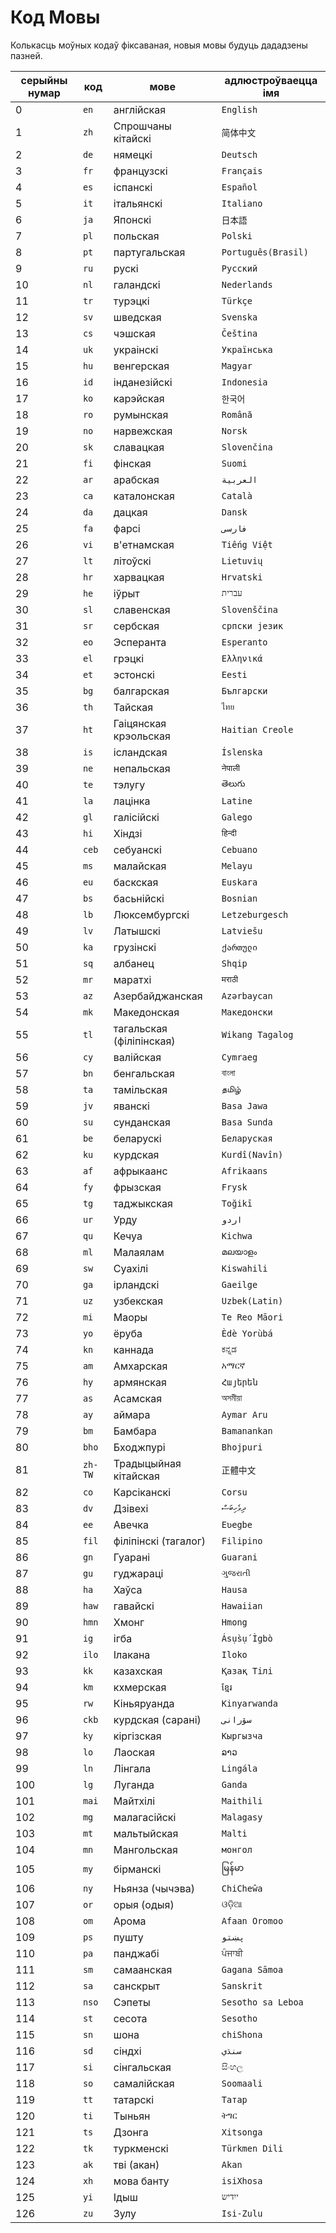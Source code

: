 # Код Мовы

Колькасць моўных кодаў фіксаваная, новыя мовы будуць дададзены пазней.

| серыйны нумар | код | мове | адлюстроўваецца імя |
| - | - | - | - |
| 0 | `en` | англійская | `English` |
| 1 | `zh` | Спрошчаны кітайскі | `简体中文` |
| 2 | `de` | нямецкі | `Deutsch` |
| 3 | `fr` | французскі | `Français` |
| 4 | `es` | іспанскі | `Español` |
| 5 | `it` | італьянскі | `Italiano` |
| 6 | `ja` | Японскі | `日本語` |
| 7 | `pl` | польская | `Polski` |
| 8 | `pt` | партугальская | `Português(Brasil)` |
| 9 | `ru` | рускі | `Русский` |
| 10 | `nl` | галандскі | `Nederlands` |
| 11 | `tr` | турэцкі | `Türkçe` |
| 12 | `sv` | шведская | `Svenska` |
| 13 | `cs` | чэшская | `Čeština` |
| 14 | `uk` | украінскі | `Українська` |
| 15 | `hu` | венгерская | `Magyar` |
| 16 | `id` | інданезійскі | `Indonesia` |
| 17 | `ko` | карэйская | `한국어` |
| 18 | `ro` | румынская | `Română` |
| 19 | `no` | нарвежская | `Norsk` |
| 20 | `sk` | славацкая | `Slovenčina` |
| 21 | `fi` | фінская | `Suomi` |
| 22 | `ar` | арабская | `العربية` |
| 23 | `ca` | каталонская | `Català` |
| 24 | `da` | дацкая | `Dansk` |
| 25 | `fa` | фарсі | `فارسی` |
| 26 | `vi` | в'етнамская | `Tiếng Việt` |
| 27 | `lt` | літоўскі | `Lietuvių` |
| 28 | `hr` | харвацкая | `Hrvatski` |
| 29 | `he` | іўрыт | `עברית` |
| 30 | `sl` | славенская | `Slovenščina` |
| 31 | `sr` | сербская | `српски језик` |
| 32 | `eo` | Эсперанта | `Esperanto` |
| 33 | `el` | грэцкі | `Ελληνικά` |
| 34 | `et` | эстонскі | `Eesti` |
| 35 | `bg` | балгарская | `Български` |
| 36 | `th` | Тайская | `ไทย` |
| 37 | `ht` | Гаіцянская крэольская | `Haitian Creole` |
| 38 | `is` | ісландская | `Íslenska` |
| 39 | `ne` | непальская | `नेपाली` |
| 40 | `te` | тэлугу | `తెలుగు` |
| 41 | `la` | лацінка | `Latine` |
| 42 | `gl` | галісійскі | `Galego` |
| 43 | `hi` | Хіндзі | `हिन्दी` |
| 44 | `ceb` | себуанскі | `Cebuano` |
| 45 | `ms` | малайская | `Melayu` |
| 46 | `eu` | баскская | `Euskara` |
| 47 | `bs` | басьнійскі | `Bosnian` |
| 48 | `lb` | Люксембургскі | `Letzeburgesch` |
| 49 | `lv` | Латышскі | `Latviešu` |
| 50 | `ka` | грузінскі | `ქართული` |
| 51 | `sq` | албанец | `Shqip` |
| 52 | `mr` | маратхі | `मराठी` |
| 53 | `az` | Азербайджанская | `Azərbaycan` |
| 54 | `mk` | Македонская | `Македонски` |
| 55 | `tl` | тагальская (філіпінская) | `Wikang Tagalog` |
| 56 | `cy` | валійская | `Cymraeg` |
| 57 | `bn` | бенгальская | `বাংলা` |
| 58 | `ta` | тамільская | `தமிழ்` |
| 59 | `jv` | яванскі | `Basa Jawa` |
| 60 | `su` | сунданская | `Basa Sunda` |
| 61 | `be` | беларускі | `Беларуская` |
| 62 | `ku` | курдская | `Kurdî(Navîn)` |
| 63 | `af` | афрыкаанс | `Afrikaans` |
| 64 | `fy` | фрызская | `Frysk` |
| 65 | `tg` | таджыкская | `Toğikī` |
| 66 | `ur` | Урду | `اردو` |
| 67 | `qu` | Кечуа | `Kichwa` |
| 68 | `ml` | Малаялам | `മലയാളം` |
| 69 | `sw` | Суахілі | `Kiswahili` |
| 70 | `ga` | ірландскі | `Gaeilge` |
| 71 | `uz` | узбекская | `Uzbek(Latin)` |
| 72 | `mi` | Маоры | `Te Reo Māori` |
| 73 | `yo` | ёруба | `Èdè Yorùbá` |
| 74 | `kn` | каннада | `ಕನ್ನಡ` |
| 75 | `am` | Амхарская | `አማርኛ` |
| 76 | `hy` | армянская | `Հայերեն` |
| 77 | `as` | Асамская | `অসমীয়া` |
| 78 | `ay` | аймара | `Aymar Aru` |
| 79 | `bm` | Бамбара | `Bamanankan` |
| 80 | `bho` | Бходжпурі | `Bhojpuri` |
| 81 | `zh-TW` | Традыцыйная кітайская | `正體中文` |
| 82 | `co` | Карсіканскі | `Corsu` |
| 83 | `dv` | Дзівехі | `ދިވެހިބަސް` |
| 84 | `ee` | Авечка | `Eʋegbe` |
| 85 | `fil` | філіпінскі (тагалог) | `Filipino` |
| 86 | `gn` | Гуарані | `Guarani` |
| 87 | `gu` | гуджараці | `ગુજરાતી` |
| 88 | `ha` | Хаўса | `Hausa` |
| 89 | `haw` | гавайскі | `Hawaiian` |
| 90 | `hmn` | Хмонг | `Hmong` |
| 91 | `ig` | ігба | `Ásụ̀sụ́ Ìgbò` |
| 92 | `ilo` | Ілакана | `Iloko` |
| 93 | `kk` | казахская | `Қазақ Тілі` |
| 94 | `km` | кхмерская | `ខ្មែរ` |
| 95 | `rw` | Кіньяруанда | `Kinyarwanda` |
| 96 | `ckb` | курдская (сарані) | `سۆرانی` |
| 97 | `ky` | кіргізская | `Кыргызча` |
| 98 | `lo` | Лаоская | `ລາວ` |
| 99 | `ln` | Лінгала | `Lingála` |
| 100 | `lg` | Луганда | `Ganda` |
| 101 | `mai` | Майтхілі | `Maithili` |
| 102 | `mg` | малагасійскі | `Malagasy` |
| 103 | `mt` | мальтыйская | `Malti` |
| 104 | `mn` | Мангольская | `монгол` |
| 105 | `my` | бірманскі | `မြန်မာ` |
| 106 | `ny` | Ньянза (чычэва) | `ChiCheŵa` |
| 107 | `or` | орыя (одыя) | `ଓଡ଼ିଆ` |
| 108 | `om` | Арома | `Afaan Oromoo` |
| 109 | `ps` | пушту | `پښتو` |
| 110 | `pa` | панджабі | `ਪੰਜਾਬੀ` |
| 111 | `sm` | самаанская | `Gagana Sāmoa` |
| 112 | `sa` | санскрыт | `Sanskrit` |
| 113 | `nso` | Сэпеты | `Sesotho sa Leboa` |
| 114 | `st` | сесота | `Sesotho` |
| 115 | `sn` | шона | `chiShona` |
| 116 | `sd` | сіндхі | `سنڌي` |
| 117 | `si` | сінгальская | `සිංහල` |
| 118 | `so` | самалійская | `Soomaali` |
| 119 | `tt` | татарскі | `Татар` |
| 120 | `ti` | Тыньян | `ትግር` |
| 121 | `ts` | Дзонга | `Xitsonga` |
| 122 | `tk` | туркменскі | `Türkmen Dili` |
| 123 | `ak` | тві (акан) | `Akan` |
| 124 | `xh` | мова банту | `isiXhosa` |
| 125 | `yi` | Ідыш | `ייִדיש` |
| 126 | `zu` | Зулу | `Isi-Zulu` |